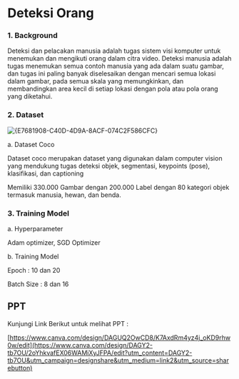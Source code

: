 # Deteksi Orang

### 1. Background 
Deteksi dan pelacakan manusia adalah tugas sistem visi komputer untuk menemukan dan mengikuti orang dalam citra video. Deteksi manusia adalah tugas menemukan semua contoh manusia yang ada dalam suatu gambar, dan tugas ini paling banyak diselesaikan dengan mencari semua lokasi dalam gambar, pada semua skala yang memungkinkan, dan membandingkan area kecil di setiap lokasi dengan pola atau pola orang yang diketahui.

### 2. Dataset
![{E7681908-C40D-4D9A-8ACF-074C2F586CFC}](https://github.com/user-attachments/assets/107b7faa-16fb-4d14-aa98-4c4cb9f06ed0)

a. Dataset Coco 

Dataset coco merupakan dataset yang digunakan dalam computer vision yang mendukung tugas deteksi objek, segmentasi, keypoints (pose), klasifikasi, dan captioning

Memiliki 330.000 Gambar dengan 200.000 Label dengan 80 kategori objek termasuk manusia, hewan, dan benda. 


### 3. Training Model
a. Hyperparameter

Adam optimizer, SGD Optimizer

b. Training Model

Epoch : 10 dan 20 

Batch Size : 8 dan 16

## PPT 
Kunjungi Link Berikut untuk melihat PPT :

[https://www.canva.com/design/DAGUQ2OwCD8/K7AxdRm4yz4j_oKD9rhw0w/edit](https://www.canva.com/design/DAGY2-tb7OU/2oYhkvafEX06WAMiXyJFPA/edit?utm_content=DAGY2-tb7OU&utm_campaign=designshare&utm_medium=link2&utm_source=sharebutton)

